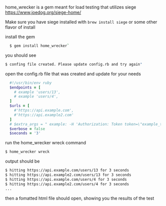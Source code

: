 home_wrecker is a gem meant for load testing that utilizes siege https://www.joedog.org/siege-home/

Make sure you have siege installed with `brew install siege` or some other flavor of install

install the gem
```sh
  $ gem install home_wrecker`
```

you should see
  ```sh
  $ confing file created. Please update config.rb and try again"
  ```
open the config.rb file that was created and update for your needs
```ruby
  #!/usr/bin/env ruby
  $endpoints = [
    # example 'users/13',
    # example 'users/4',
  ]
  $urls = [
    #'https://api.example.com',
    #'https://api.example2.com'
  ]
  # $extra_args = " example: -H 'Authorization: Token token=\"example_token\"' -H 'X_API_EMAIL: example@example.com'"
  $verbose = false
  $seconds = '3'
```
run the home_wrecker wreck command
```sh
$ home_wrecker wreck
```
output should be
```sh
$ hitting https://api.example.com/users/13 for 3 seconds
$ hitting https://api.example2.com/users/13 for 3 seconds
$ hitting https://api.example.com/users/4 for 3 seconds
$ hitting https://api.example2.com/users/4 for 3 seconds
...
```
then a fomatted html file should open, showing you the results of the test






